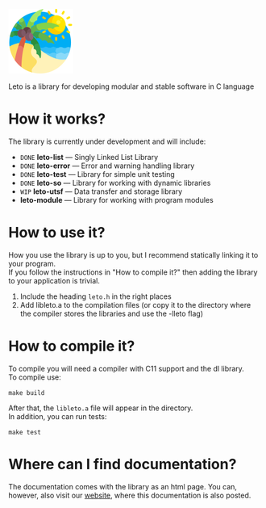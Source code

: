 ![](images/leto_128px.png)

Leto is a library for developing modular and stable software in C language

# How it works?

The library is currently under development and will include:
+ `DONE` **leto-list** — Singly Linked List Library
+ `DONE` **leto-error** — Error and warning handling library
+ `DONE` **leto-test** — Library for simple unit testing
+ `DONE` **leto-so** — Library for working with dynamic libraries
+ `WIP` **leto-utsf** — Data transfer and storage library
+ **leto-module** — Library for working with program modules

# How to use it?

How you use the library is up to you, but I recommend statically
linking it to your program.  
If you follow the instructions in "How to compile it?" then adding the
library to your application is trivial.
1. Include the heading `leto.h` in the right places
2. Add libleto.a to the compilation files (or copy it to the directory
   where the compiler stores the libraries and use the -lleto flag)

# How to compile it?

To compile you will need a compiler with C11 support and the dl
library.  
To compile use:

``` shell
make build
```

After that, the `libleto.a` file will appear in the directory.  
In addition, you can run tests:

``` shell
make test
```

# Where can I find documentation?
The documentation comes with the library as an html page. You can,
however, also visit our [website](https://centrix14.github.io/leto/),
where this documentation is also posted.

